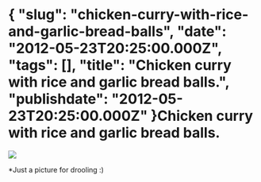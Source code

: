{
    "slug": "chicken-curry-with-rice-and-garlic-bread-balls",
    "date": "2012-05-23T20:25:00.000Z",
    "tags": [],
    "title": "Chicken curry with rice and garlic bread balls.",
    "publishdate": "2012-05-23T20:25:00.000Z"
}Chicken curry with rice and garlic bread balls.
===============================================




![](/images/tumblr_m4hsr790e21rwd7xgo1_1280.jpg)

\*Just a picture for drooling :)

